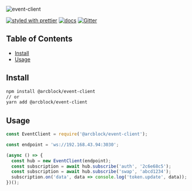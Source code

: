 ![event-client](https://www.arcblock.io/.netlify/functions/badge/?text=event-client)

[![styled with prettier](https://img.shields.io/badge/styled_with-prettier-ff69b4.svg)](https://github.com/prettier/prettier)
[![docs](https://img.shields.io/badge/powered%20by-arcblock-green.svg)](https://docs.arcblock.io)
[![Gitter](https://badges.gitter.im/ArcBlock/community.svg)](https://gitter.im/ArcBlock/community?utm_source=badge&utm_medium=badge&utm_campaign=pr-badge)


## Table of Contents

* [Install](#install)
* [Usage](#usage)


## Install

```sh
npm install @arcblock/event-client
// or
yarn add @arcblock/event-client
```


## Usage

```javascript
const EventClient = require('@arcblock/event-client');

const endpoint = 'ws://192.168.43.94:3030';

(async () => {
  const hub = new EventClient(endpoint);
  const subscription = await hub.subscribe('auth', '2c6e68c5');
  const subscription = await hub.subscribe('swap', 'abcd1234');
  subscription.on('data', data => console.log('token.update', data));
})();
```
